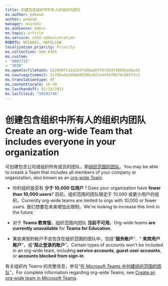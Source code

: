 ```yaml
---
title: 创建包含组织中所有人的组织内团队
ms.author: pebaum
author: pebaum
manager: mnirkhe
ms.audience: Admin
ms.topic: article
ms.service: o365-administration
ROBOTS: NOINDEX, NOFOLLOW
localization_priority: Priority
ms.collection: Adm_O365
ms.custom:
- "9001731"
- "3830"
ms.openlocfilehash: b22990f11bd229f206aa67f8793df3b605a4ba43
ms.sourcegitcommit: 3c708a4a349b60b59bc623c44fb78674c685f3c2
ms.translationtype: HT
ms.contentlocale: zh-CN
ms.lasthandoff: 02/18/2021
ms.locfileid: "50291746"
---
```

# <a name="create-an-org-wide-team-that-includes-everyone-in-your-organization"></a><span data-ttu-id="7d02d-102">创建包含组织中所有人的组织内团队</span><span class="sxs-lookup"><span data-stu-id="7d02d-102">Create an org-wide Team that includes everyone in your organization</span></span>

<span data-ttu-id="7d02d-103">可创建包含公司或组织所有成员的团队，即[组织范围的团队](https://docs.microsoft.com/microsoftteams/create-an-org-wide-team)。</span><span class="sxs-lookup"><span data-stu-id="7d02d-103">You may be able to create a Team that includes all members of your company or organization, also known as an [org-wide Team](https://docs.microsoft.com/microsoftteams/create-an-org-wide-team).</span></span>

- <span data-ttu-id="7d02d-104">你的组织是否有 **少于 10,000 位用户**？</span><span class="sxs-lookup"><span data-stu-id="7d02d-104">Does your organization have **fewer than 10,000 users**?</span></span> <span data-ttu-id="7d02d-105">目前，组织范围的团队限定于 10,000 或更少用户的组织。</span><span class="sxs-lookup"><span data-stu-id="7d02d-105">Currently org-wide teams are limited to orgs with 10,000 or fewer users.</span></span> <span data-ttu-id="7d02d-106">我们想要在未来增加此限制。</span><span class="sxs-lookup"><span data-stu-id="7d02d-106">We're looking to increase this limit in the future.</span></span>

- <span data-ttu-id="7d02d-107">对于 **Teams 教育版**，组织范围内团队 **当前不可用**。</span><span class="sxs-lookup"><span data-stu-id="7d02d-107">Org-wide teams **are currently unavailable** for **Teams for Education**.</span></span>

- <span data-ttu-id="7d02d-108">某些类型的帐户不会包含在组织范围的团队中，包括“**服务账户**”、“ **来宾用户账户**”，或“**阻止登录的账户**”。</span><span class="sxs-lookup"><span data-stu-id="7d02d-108">Certain types of accounts won't be included in an org-wide team, including **service accounts**, **guest user accounts**, or **accounts blocked from sign-in**.</span></span>

<span data-ttu-id="7d02d-109">有关组织内 Teams 的完整信息，参见“[在 Microsoft Teams 中创建组织范围的团队](https://docs.microsoft.com/microsoftteams/create-an-org-wide-team)”。</span><span class="sxs-lookup"><span data-stu-id="7d02d-109">For complete information regarding org-wide Teams, see [Create an org-wide team in Microsoft Teams](https://docs.microsoft.com/microsoftteams/create-an-org-wide-team).</span></span> 
